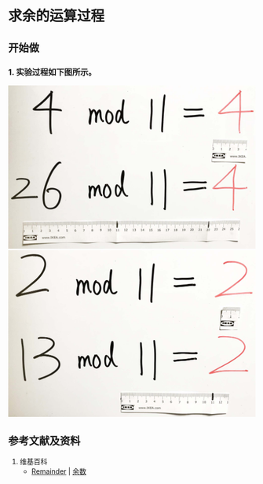 # 求余的运算过程

## 开始做

### 1. 实验过程如下图所示。

![](/images/数轴(一维坐标系)/除法和求余运算/求余的运算过程/1a1.jpg)
![](/images/数轴(一维坐标系)/除法和求余运算/求余的运算过程/1a2.jpg)

## 参考文献及资料

1. 维基百科
	- [Remainder](https://en.wikipedia.org/wiki/Remainder) | [余数](https://zh.wikipedia.org/wiki/%E4%BD%99%E6%95%B0) 

